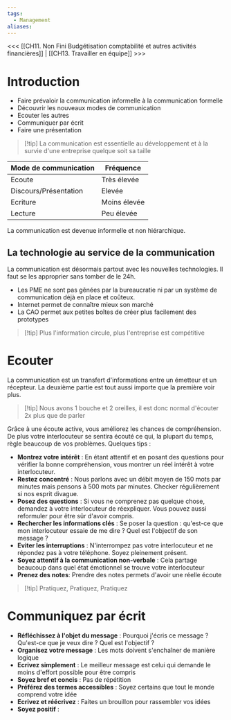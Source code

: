 ```yaml
---
tags:
  - Management
aliases:
---
```

<<< [[CH11. Non Fini Budgétisation comptabilité et autres activités financières]] | [[CH13. Travailler en équipe]] >>>

# Introduction
- Faire prévaloir la communication informelle à la communication formelle
- Découvrir les nouveaux modes de communication
- Ecouter les autres
- Communiquer par écrit
- Faire une présentation

>[!tip] La communication est essentielle au développement et à la survie d'une entreprise quelque soit sa taille


| **Mode de communication** | **Fréquence** |
| ------------------------- | ------------- |
| Ecoute                    | Très élevée   |
| Discours/Présentation     | Elevée        |
| Ecriture                  | Moins élevée  |
| Lecture                   | Peu élevée    |

La communication est devenue informelle et non hiérarchique.

## La technologie au service de la communication
La communication est désormais partout avec les nouvelles technologies. Il faut se les approprier sans tomber de le 24h.

- Les PME ne sont pas gênées par la bureaucratie ni par un système de communication déjà en place et coûteux.
- Internet permet de connaître mieux son marché
- La CAO permet aux petites boîtes de créer plus facilement des prototypes

>[!tip] Plus l'information circule, plus l'entreprise est compétitive

# Ecouter
La communication est un transfert d'informations entre un émetteur et un récepteur. La deuxième partie est tout aussi importe que la première voir plus.

>[!tip] Nous avons 1 bouche et 2 oreilles, il est donc normal d'écouter 2x plus que de parler

Grâce à une écoute active, vous améliorez les chances de compréhension. De plus votre interlocuteur se sentira écouté ce qui, la plupart du temps, règle beaucoup de vos problèmes.
Quelques tips : 
- **Montrez votre intérêt** : En étant attentif et en posant des questions pour vérifier la bonne compréhension, vous montrer un réel intérêt à votre interlocuteur.
- **Restez concentré** : Nous parlons avec un débit moyen de 150 mots par minutes mais pensons à 500 mots par minutes. Checker régulièrement si nos esprit divague.
- **Posez des questions** : Si vous ne comprenez pas quelque chose, demandez à votre interlocuteur de réexpliquer. Vous pouvez aussi reformuler pour être sûr d'avoir compris.
- **Rechercher les informations clés** : Se poser la question : qu'est-ce que mon interlocuteur essaie de me dire ? Quel est l'objectif de son message ?
- **Eviter les interruptions** : N'interrompez pas votre interlocuteur et ne répondez pas à votre téléphone. Soyez pleinement présent.
- **Soyez attentif à la communication non-verbale** : Cela partage beaucoup dans quel état émotionnel se trouve votre interlocuteur
- **Prenez des notes**: Prendre des notes permets d'avoir une réelle écoute

>[!tip] Pratiquez, Pratiquez, Pratiquez

# Communiquez par écrit
- **Réfléchissez à l'objet du message** : Pourquoi j'écris ce message ? Qu'est-ce que je veux dire ? Quel est l'objectif ?
- **Organisez votre message** : Les mots doivent s'enchaîner de manière logique
- **Ecrivez simplement** : Le meilleur message est celui qui demande le moins d'effort possible pour être compris
- **Soyez bref et concis** : Pas de répétition
- **Préférez des termes accessibles** : Soyez certains que tout le monde comprend votre idée
- **Ecrivez et réécrivez** : Faites un brouillon pour rassembler vos idées
- **Soyez positif** : 